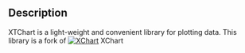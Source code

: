 ## Description
XTChart is a light-weight and convenient library for plotting data.
This library is a fork of [![XChart](http://xeiam.com/wp-content/uploads/xchartlogo.png)](http://xeiam.com/xchart) XChart


